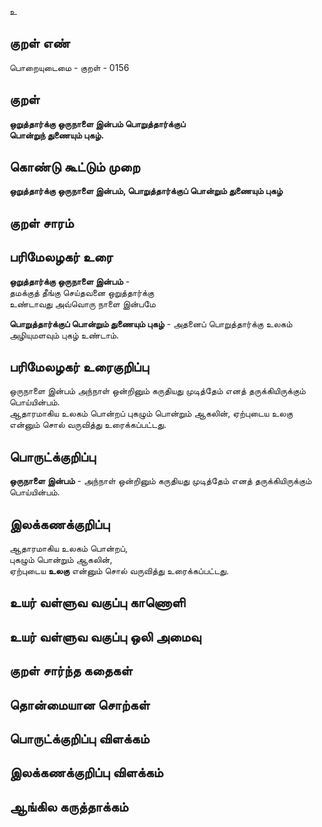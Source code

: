 உ

## குறள் எண் 

பொறையுடைமை - குறள் - 0156  

## குறள் 

**ஒறுத்தார்க்கு ஒருநாளை இன்பம் பொறுத்தார்க்குப்  
பொன்றுந் துணையும் புகழ்.** 

## கொண்டு கூட்டும் முறை

**ஒறுத்தார்க்கு ஒருநாளை இன்பம், பொறுத்தார்க்குப் பொன்றும் துணையும் புகழ்**  

## குறள் சாரம் 


## பரிமேலழகர் உரை

**ஒறுத்தார்க்கு ஒருநாளை இன்பம்** -  
தமக்குத் தீங்கு செய்தவனை ஒறுத்தார்க்கு  
உண்டாவது அவ்வொரு நாளை இன்பமே  

**பொறுத்தார்க்குப் பொன்றும் துணையும் புகழ்** - அதனைப் பொறுத்தார்க்கு உலகம் அழியுமளவும் புகழ் உண்டாம்.   

## பரிமேலழகர் உரைகுறிப்பு   

 ஒருநாளை இன்பம் அந்நாள் ஒன்றினும் கருதியது முடித்தேம் எனத் தருக்கியிருக்கும் பொய்யின்பம்.  
 ஆதாரமாகிய உலகம் பொன்றப் புகழும் பொன்றும் ஆகலின், ஏற்புடைய உலகு என்னும் சொல் வருவித்து உரைக்கப்பட்டது.
## பொருட்க்குறிப்பு 

**ஒருநாளை இன்பம்** - அந்நாள் ஒன்றினும் கருதியது முடித்தேம் எனத் தருக்கியிருக்கும் பொய்யின்பம். 

## இலக்கணக்குறிப்பு  

ஆதாரமாகிய உலகம் பொன்றப்,  
புகழும் பொன்றும் ஆகலின்,  
ஏற்புடைய **உலகு** என்னும் சொல் வருவித்து உரைக்கப்பட்டது.  

## உயர் வள்ளுவ வகுப்பு காணொளி


## உயர் வள்ளுவ வகுப்பு ஒலி அமைவு 

 
## குறள் சார்ந்த கதைகள் 


## தொன்மையான சொற்கள்


## பொருட்க்குறிப்பு விளக்கம்


## இலக்கணக்குறிப்பு விளக்கம்


## ஆங்கில கருத்தாக்கம் 


